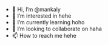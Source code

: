 - 👋 Hi, I’m @mankaly
- 👀 I’m interested in hehe
- 🌱 I’m currently learning hoho
- 💞️ I’m looking to collaborate on haha
- 📫 How to reach me hehe

<!---
mankaly/mankaly is a ✨ special ✨ repository because its `README.md` (this file) appears on your GitHub profile.
You can click the Preview link to take a look at your changes.
--->

